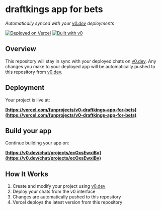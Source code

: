 # draftkings app for bets

*Automatically synced with your [v0.dev](https://v0.dev) deployments*

[![Deployed on Vercel](https://img.shields.io/badge/Deployed%20on-Vercel-black?style=for-the-badge&logo=vercel)](https://vercel.com/funprojects/v0-draftkings-app-for-bets)
[![Built with v0](https://img.shields.io/badge/Built%20with-v0.dev-black?style=for-the-badge)](https://v0.dev/chat/projects/ecOxsEwxiBv)

## Overview

This repository will stay in sync with your deployed chats on [v0.dev](https://v0.dev).
Any changes you make to your deployed app will be automatically pushed to this repository from [v0.dev](https://v0.dev).

## Deployment

Your project is live at:

**[https://vercel.com/funprojects/v0-draftkings-app-for-bets](https://vercel.com/funprojects/v0-draftkings-app-for-bets)**

## Build your app

Continue building your app on:

**[https://v0.dev/chat/projects/ecOxsEwxiBv](https://v0.dev/chat/projects/ecOxsEwxiBv)**

## How It Works

1. Create and modify your project using [v0.dev](https://v0.dev)
2. Deploy your chats from the v0 interface
3. Changes are automatically pushed to this repository
4. Vercel deploys the latest version from this repository
